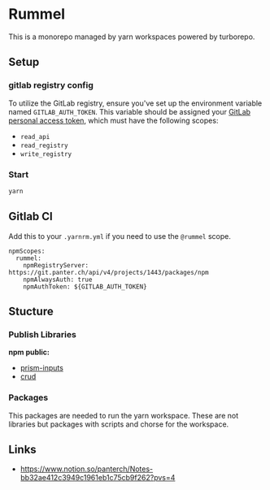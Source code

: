# Rummel

This is a monorepo managed by yarn workspaces powered by turborepo.

## Setup

### gitlab registry config

To utilize the GitLab registry, ensure you've set up the environment variable named `GITLAB_AUTH_TOKEN`. This variable should be assigned your [GitLab personal access token](https://git.panter.ch/-/profile/personal_access_tokens), which must have the following scopes:

- `read_api`
- `read_registry`
- `write_registry`

### Start

```bash 
yarn
```

## Gitlab CI

Add this to your `.yarnrm.yml` if you need to use the `@rummel` scope.

```
npmScopes:
  rummel:
    npmRegistryServer: https://git.panter.ch/api/v4/projects/1443/packages/npm
    npmAlwaysAuth: true
    npmAuthToken: ${GITLAB_AUTH_TOKEN}

```

## Stucture

### Publish Libraries

__npm public:__
- [prism-inputs](https://git.panter.ch/rummel/rummel/-/tree/main/libs/prisma-inputs)
- [crud](https://git.panter.ch/rummel/rummel/-/tree/main/libs/crud)

### Packages
This packages are needed to run the yarn workspace. These are not libraries but packages with scripts and chorse
for the workspace.


## Links
- https://www.notion.so/panterch/Notes-bb32ae412c3949c1961eb1c75cb9f262?pvs=4
